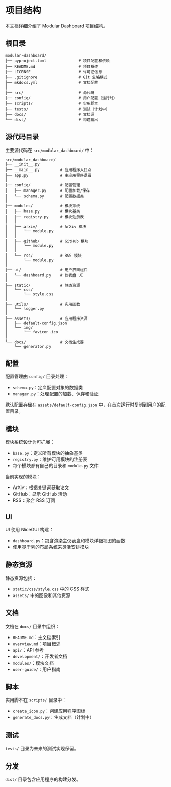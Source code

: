 # 项目结构

本文档详细介绍了 Modular Dashboard 项目结构。

## 根目录

```text
modular-dashboard/
├── pyproject.toml              # 项目配置和依赖
├── README.md                   # 项目概述
├── LICENSE                     # 许可证信息
├── .gitignore                  # Git 忽略模式
├── mkdocs.yml                  # 文档配置
│
├── src/                        # 源代码
├── config/                     # 用户配置（运行时）
├── scripts/                    # 实用脚本
├── tests/                      # 测试（计划中）
├── docs/                       # 文档源
└── dist/                       # 构建输出
```

## 源代码目录

主要源代码在 `src/modular_dashboard/` 中：

```text
src/modular_dashboard/
├── __init__.py
├── __main__.py         # 应用程序入口点
├── app.py              # 主应用程序逻辑
│
├── config/             # 配置管理
│   ├── manager.py      # 配置加载/保存
│   └── schema.py       # 配置数据类
│
├── modules/            # 模块系统
│   ├── base.py         # 模块基类
│   ├── registry.py     # 模块注册表
│   │
│   ├── arxiv/          # ArXiv 模块
│   │   └── module.py
│   │
│   ├── github/         # GitHub 模块
│   │   └── module.py
│   │
│   └── rss/            # RSS 模块
│       └── module.py
│
├── ui/                 # 用户界面组件
│   └── dashboard.py    # 仪表盘 UI
│
├── static/             # 静态资源
│   └── css/
│       └── style.css
│
├── utils/              # 实用函数
│   └── logger.py
│
├── assets/             # 应用程序资源
│   ├── default-config.json
│   └── img/
│       └── favicon.ico
│
└── docs/               # 文档生成器
    └── generator.py
```

## 配置

配置管理由 `config/` 目录处理：

- `schema.py`：定义配置对象的数据类
- `manager.py`：处理配置的加载、保存和验证

默认配置存储在 `assets/default-config.json` 中，在首次运行时复制到用户的配置目录。

## 模块

模块系统设计为可扩展：

- `base.py`：定义所有模块的抽象基类
- `registry.py`：维护可用模块的注册表
- 每个模块都有自己的目录和 `module.py` 文件

当前实现的模块：

- ArXiv：根据关键词获取论文
- GitHub：显示 GitHub 活动
- RSS：聚合 RSS 订阅

## UI

UI 使用 NiceGUI 构建：

- `dashboard.py`：包含渲染主仪表盘和模块详细视图的函数
- 使用基于列的布局系统来灵活安排模块

## 静态资源

静态资源包括：

- `static/css/style.css` 中的 CSS 样式
- `assets/` 中的图像和其他资源

## 文档

文档在 `docs/` 目录中组织：

- `README.md`：主文档索引
- `overview.md`：项目概述
- `api/`：API 参考
- `development/`：开发者文档
- `modules/`：模块文档
- `user-guide/`：用户指南

## 脚本

实用脚本在 `scripts/` 目录中：

- `create_icon.py`：创建应用程序图标
- `generate_docs.py`：生成文档（计划中）

## 测试

`tests/` 目录为未来的测试实现保留。

## 分发

`dist/` 目录包含应用程序的构建分发。